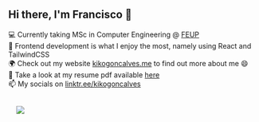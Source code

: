 ## Hi there, I'm Francisco 👋


<main class="container">

💻 Currently taking MSc in Computer Engineering @ [FEUP](https://sigarra.up.pt/feup/en/CUR_GERAL.CUR_PLANOS_ESTUDOS_VIEW?pv_plano_id=31204&pv_ano_lectivo=2021)\
🌱 Frontend development is what I enjoy the most, namely using React and TailwindCSS\
🌍 Check out my website [kikogoncalves.me](https://kikogoncalves.me) to find out more about me 😄\
📄 Take a look at my resume pdf available [here](https://kiko-g.github.io/cv.pdf)\
📫 My socials on [linktr.ee/kikogoncalves](https://linktr.ee/kikogoncalves)

  <article class="hero" style="display: flex">

  <a href="https://github.com/kiko-g">
    <img align="center" style="margin-left: 1rem; margin-top: 1rem" src="https://github-readme-stats.vercel.app/api?username=kiko-g&show_icons=true&hide_border=true&count_private=true&include_all_commits=true&bg_color=30,D1FAE5,BFDBFE,DDD6FE&title_color=475569&text_color=475569&icon_color=475569" />
  </a>

  </article>
</main>
